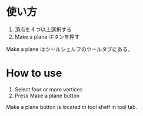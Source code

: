 # 使い方
1. 頂点を４つ以上選択する
2. Make a plane ボタンを押す

Make a plane はツールシェルフのツールタブにある。

# How to use
1. Select four or more vertices
2. Press Make a plane button

Make a plane button is located in tool shelf in tool tab.
